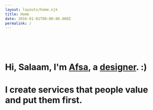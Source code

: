 ```yaml
---
layout: layouts/home.njk
title: Home
date: 2016-01-01T00:00:00.000Z
permalink: /
---
```

<br>
<br>
<br>

# Hi, Salaam, I'm [Afsa](contact), a [designer](about). :)
# I create services that people value and put them first.
